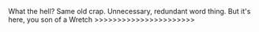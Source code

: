 What the hell? Same old crap. Unnecessary, redundant word thing. But it's here, you son of a Wretch >>>>>>>>>>>>>>>>>>>>>>
